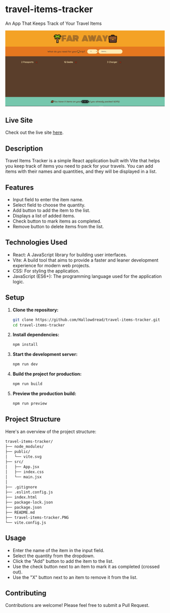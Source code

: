 # travel-items-tracker

An App That Keeps Track of Your Travel Items

![Far Away](travel-items-tracker.PNG)

## Live Site

Check out the live site [here](https://travel-items-tracker.vercel.app/).

## Description

Travel Items Tracker is a simple React application built with Vite that helps you keep track of items you need to pack for your travels. You can add items with their names and quantities, and they will be displayed in a list.

## Features

- Input field to enter the item name.
- Select field to choose the quantity.
- Add button to add the item to the list.
- Displays a list of added items.
- Check button to mark items as completed.
- Remove button to delete items from the list.

## Technologies Used

- React: A JavaScript library for building user interfaces.
- Vite: A build tool that aims to provide a faster and leaner development experience for modern web projects.
- CSS: For styling the application.
- JavaScript (ES6+): The programming language used for the application logic.

## Setup

1. **Clone the repository:**

   ```bash
   git clone https://github.com/Hallowdread/travel-items-tracker.git
   cd travel-items-tracker
   ```

2. **Install dependencies:**

   ```bash
   npm install
   ```

3. **Start the development server:**

   ```bash
   npm run dev
   ```

4. **Build the project for production:**

   ```bash
   npm run build
   ```

5. **Preview the production build:**
   ```bash
   npm run preview
   ```

## Project Structure

Here's an overview of the project structure:

```arduino
travel-items-tracker/
├── node_modules/
├── public/
│   └── vite.svg
├── src/
│   ├── App.jsx
│   ├── index.css
│   └── main.jsx
│
├── .gitignore
├── .eslint.config.js
├── index.html
├── package-lock.json
├── package.json
├── README.md
├── travel-items-tracker.PNG
└── vite.config.js
```

## Usage

- Enter the name of the item in the input field.
- Select the quantity from the dropdown.
- Click the "Add" button to add the item to the list.
- Use the check button next to an item to mark it as completed (crossed out).
- Use the "X" button next to an item to remove it from the list.

## Contributing

Contributions are welcome! Please feel free to submit a Pull Request.
